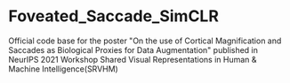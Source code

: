 # Foveated_Saccade_SimCLR
Official code base for the poster "On the use of Cortical Magnification and Saccades as Biological Proxies for Data Augmentation" published in NeurIPS 2021 Workshop Shared Visual Representations in Human &amp; Machine Intelligence(SRVHM)
